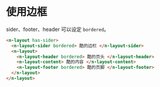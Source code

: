# 使用边框

sider、footer、header 可以设定 `bordered`。

```html
<n-layout has-sider>
  <n-layout-sider bordered> 酷的边栏 </n-layout-sider>
  <n-layout>
    <n-layout-header bordered> 酷的页头 </n-layout-header>
    <n-layout-content> 酷的内容 </n-layout-content>
    <n-layout-footer bordered> 酷的页脚 </n-layout-footer>
  </n-layout>
</n-layout>
```

